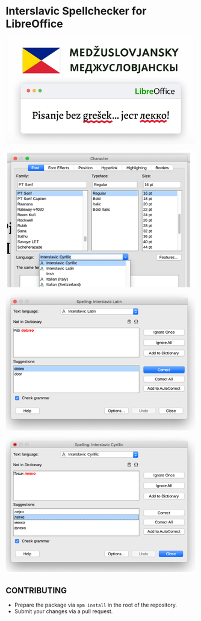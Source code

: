 # Interslavic Spellchecker for LibreOffice

![logo](assets/extension_thubmnail_457px.png)

![screenshot: list](assets/screenshot_list.png)

![screenshot: latin](assets/screenshot_latn.png)

![screenshot: cyrillic](assets/screenshot_cyrl.png)

## CONTRIBUTING

* Prepare the package via `npm install` in the root of the repository.
* Submit your changes via a pull request.
